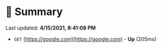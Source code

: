 # 📖 Summary
Last updated: **4/15/2021, 8:41:08 PM**

- `GET` [https://google.com](https://google.com) - **Up** (205ms)
